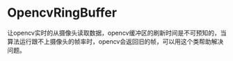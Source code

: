 # OpencvRingBuffer
让opencv实时的从摄像头读取数据，opencv缓冲区的刷新时间是不可预知的，当算法运行跟不上摄像头的帧率时，opencv会返回旧的帧，可以用这个类帮助解决问题。
